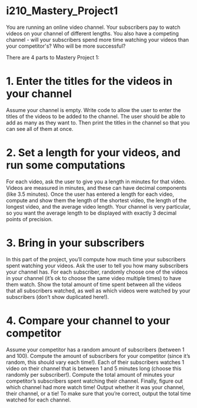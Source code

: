 # i210_Mastery_Project1
You are running an online video channel. Your subscribers pay to watch videos on your channel of different lengths. You also have a competing channel - will your subscribers spend more time watching your videos than your competitor's? Who will be more successful?

There are 4 parts to Mastery Project 1:

# 1. Enter the titles for the videos in your channel
Assume your channel is empty. Write code to allow the user to enter the titles of the
videos to be added to the channel. The user should be able to add as many as they
want to. Then print the titles in the channel so that you can see all of them at once.

# 2. Set a length for your videos, and run some computations
For each video, ask the user to give you a length in minutes for that video. Videos are
measured in minutes, and these can have decimal components (like 3.5 minutes). Once
the user has entered a length for each video, compute and show them the length of
the shortest video, the length of the longest video, and the average video length.
Your channel is very particular, so you want the average length to be displayed with
exactly 3 decimal points of precision.

# 3. Bring in your subscribers
In this part of the project, you’ll compute how much time your subscribers spent
watching your videos. Ask the user to tell you how many subscribers your channel
has. For each subscriber, randomly choose one of the videos in your channel (it’s ok
to choose the same video multiple times) to have them watch. Show the total amount
of time spent between all the videos that all subscribers watched, as well as which
videos were watched by your subscribers (don’t show duplicated here!).

# 4. Compare your channel to your competitor
Assume your competitor has a random amount of subscribers (between 1 and 100).
Compute the amount of subscribers for your competitor (since it’s random, this
should vary each time!). Each of their subscribers watches 1 video on their channel
that is between 1 and 5 minutes long (choose this randomly per subscriber!).
Compute the total amount of minutes your competitor’s subscribers spent watching
their channel. Finally, figure out which channel had more watch time! Output whether
it was your channel, their channel, or a tie! To make sure that you’re correct, output
the total time watched for each channel.

